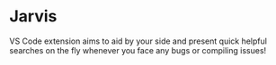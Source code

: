 # Jarvis
VS Code extension aims to aid by your side and present quick helpful searches on the fly whenever you face any bugs or compiling issues!
